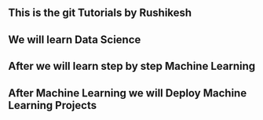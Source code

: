 ## This is the git Tutorials by Rushikesh
## We will learn Data Science
## After we will learn step by step Machine Learning
## After Machine Learning we will Deploy Machine Learning Projects